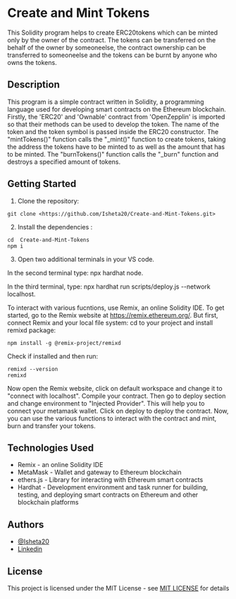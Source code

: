 
# Create and Mint Tokens

This Solidity program helps to create ERC20tokens which can be minted only by the owner of the contract. The tokens can be transferred on the behalf of the owner by someoneelse, the contract ownership can be transferred to someoneelse and the tokens can be burnt by anyone who owns the tokens. 
## Description
This program is a simple contract written in Solidity, a programming language used for developing smart contracts on the Ethereum blockchain. Firstly, the 'ERC20' and 'Ownable' contract from 'OpenZepplin' is imported so that their methods can be used to develop the token. The name of the token and the token symbol is passed inside the ERC20 constructor. The "mintTokens()" function calls the "_mint()" function to create tokens, taking the address the tokens have to be minted to as well as the amount that has to be minted. The "burnTokens()" function calls the "_burn" function and destroys a specified amount of tokens.

## Getting Started

1. Clone the repository:

```
git clone <https://github.com/Isheta20/Create-and-Mint-Tokens.git>
```

2. Install the dependencies :

```
cd  Create-and-Mint-Tokens         
npm i
```

3. Open two additional terminals in your VS code.

In the second terminal type: npx hardhat node.

In the third terminal, type: npx hardhat run scripts/deploy.js --network localhost.


To interact with various fucntions, use Remix, an online Solidity IDE. To get started, go to the Remix website at https://remix.ethereum.org/.
But first, connect Remix and your local file system:
cd to your project and install remixd package:

```
npm install -g @remix-project/remixd
```
Check if installed and then run:

```
remixd --version
remixd
```

Now open the Remix website, click on default workspace and change it to "connect with localhost". Compile your contract. Then go to deploy section and change environment to "Injected Provider". This will help you to connect your metamask wallet. Click on deploy to deploy the contract. Now, you can use the various functions to interact with the contract and mint, burn and transfer your tokens.
## Technologies Used 
- Remix - an online Solidity IDE  
- MetaMask - Wallet and gateway to Ethereum blockchain  
- ethers.js - Library for interacting with Ethereum smart contracts  
- Hardhat - Development environment and task runner for building, testing, and deploying smart contracts on Ethereum and other blockchain platforms
## Authors

- [@Isheta20](https://github.com/Isheta20)
- [Linkedin](www.linkedin.com/in/isheta-aggarwal-76a91b230)




## License

This project is licensed under the MIT License - see [MIT LICENSE](https://github.com/Isheta20/ETHAssessement/blob/main/LICENSE)
 for details


